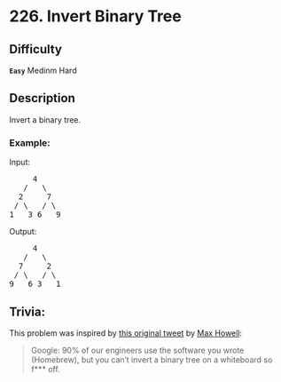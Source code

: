 # 226. Invert Binary Tree

## Difficulty

**`Easy`** Medinm Hard

## Description

Invert a binary tree.

### Example:

Input:

<pre>
     4
   /   \
  2     7
 / \   / \
1   3 6   9
</pre>

Output:

<pre>
     4
   /   \
  7     2
 / \   / \
9   6 3   1
</pre>

## Trivia:

This problem was inspired by [this original tweet](https://twitter.com/mxcl/status/608682016205344768) by [Max Howell](https://twitter.com/mxcl):

> Google: 90% of our engineers use the software you wrote (Homebrew), but you can’t invert a binary tree on a whiteboard so f*** off.
